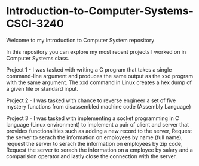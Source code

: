 # Introduction-to-Computer-Systems-CSCI-3240

Welcome to my Introduction to Computer System repository

In this repository you can explore my most recent projects I worked on in Computer Systems class.

Project 1 - I was tasked with writing a C program that takes a single command-line argument and produces the same output as the xxd program with the same argument. The xxd command in Linux creates a hex dump of a given file or standard input.

Project 2 - I was tasked with chance to reverse engineer a set of five mystery functions from disassembled machine code (Assembly Language) 

Project 3 - I was tasked with implementing a socket programming in C language (Linux environment) to implement a pair of client and server that provides functionalities such as adding a new record to the server, Request the server to serach the information on employees by name (full name), request the server to serach the information on employees by zip code, Request the server to serach the information on a employee by salary and a comparision operator and lastly close the connection with the server. 
